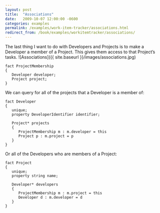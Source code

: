 ```yaml
---
layout: post
title:  "Associations"
date:   2009-10-07 12:00:00 -0600
categories: examples
permalink: /examples/work-item-tracker/associations.html
redirect_from: /book/examples/workitemtracker/associations/
---
```


The last thing I want to do with Developers and Projects is to make a Developer a member of a Project. This gives them access to that Project’s tasks.  ![Associations]({{ site.baseurl }}/images/associations.jpg)

```
fact ProjectMembership
{
   Developer developer;
   Project project;
}
```

We can query for all of the projects that a Developer is a member of:

```
fact Developer
{
   unique;
   property DeveloperIdentifier identifier;

   Project* projects
   {
      ProjectMembership m : m.developer = this
      Project p : m.project = p
   }
}
```

Or all of the Developers who are members of a Project:

```
fact Project
{
   unique;
   property string name;

   Developer* developers
   {
      ProjectMembership m : m.project = this
      Developer d : m.developer = d
   }
}
```
